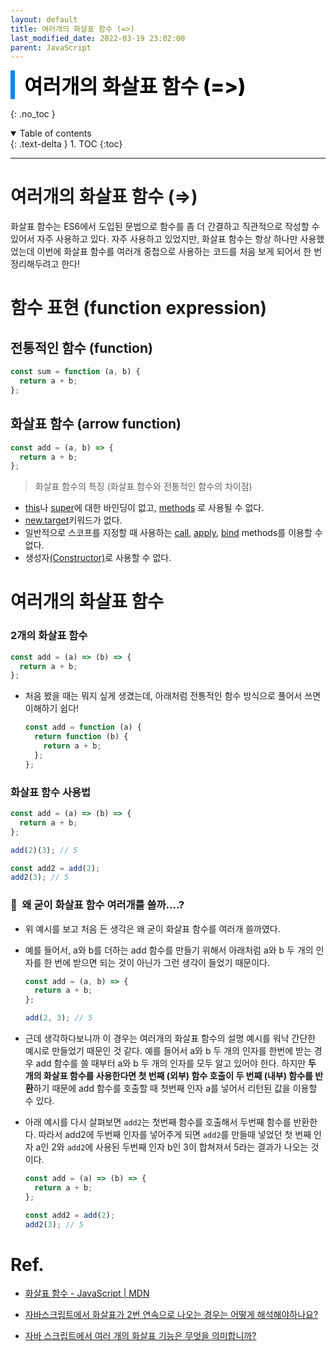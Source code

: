 ```yaml
---
layout: default
title: 여러개의 화살표 함수 (=>)
last_modified_date: 2022-03-19 23:02:00
parent: JavaScript
---
```


<div style="font-size:32px; font-weight: 800; border-left: 7px solid #0687f0; padding-left:15px !important; color:#000000; margin-bottom:15px;">여러개의 화살표 함수 (=>)</div>

{: .no_toc }

<details open markdown="block">
  <summary>
    Table of contents
  </summary>
  {: .text-delta }
1. TOC
{:toc}
</details>

---

# 여러개의 화살표 함수 (⇒)

화살표 함수는 ES6에서 도입된 문법으로 함수를 좀 더 간결하고 직관적으로 작성할 수 있어서 자주 사용하고 있다. 자주 사용하고 있었지만, 화살표 함수는 항상 하나만 사용했었는데 이번에 화살표 함수를 여러개 중첩으로 사용하는 코드를 처음 보게 되어서 한 번 정리해두려고 한다!

# 함수 표현 (**function expression**)

## 전통적인 함수 (function)

```jsx
const sum = function (a, b) {
  return a + b;
};
```

## 화살표 함수 (**arrow function**)

```jsx
const add = (a, b) => {
  return a + b;
};
```

> 화살표 함수의 특징 (화살표 함수와 전통적인 함수의 차이점)

- [this](https://developer.mozilla.org/ko/docs/Web/JavaScript/Reference/Operators/this)나 [super](https://developer.mozilla.org/ko/docs/Web/JavaScript/Reference/Operators/super)에 대한 바인딩이 없고, [methods](https://developer.mozilla.org/ko/docs/Glossary/Method) 로 사용될 수 없다.
- [new.target](https://developer.mozilla.org/ko/docs/Web/JavaScript/Reference/Operators/new.target)키워드가 없다.
- 일반적으로 스코프를 지정할 때 사용하는 [call](https://developer.mozilla.org/ko/docs/Web/JavaScript/Reference/Global_Objects/Function/call), [apply](https://developer.mozilla.org/ko/docs/Web/JavaScript/Reference/Global_Objects/Function/apply), [bind](https://developer.mozilla.org/ko/docs/Web/JavaScript/Reference/Global_Objects/Function/bind) methods를 이용할 수 없다.
- 생성자[(Constructor)](https://developer.mozilla.org/ko/docs/Web/JavaScript/Reference/Classes/constructor)로 사용할 수 없다.

# 여러개의 화살표 함수

### 2개의 화살표 함수

```jsx
const add = (a) => (b) => {
  return a + b;
};
```

- 처음 봤을 때는 뭐지 싶게 생겼는데, 아래처럼 전통적인 함수 방식으로 풀어서 쓰면 이해하기 쉽다!
  ```jsx
  const add = function (a) {
    return function (b) {
      return a + b;
    };
  };
  ```

### 화살표 함수 사용법

```jsx
const add = (a) => (b) => {
  return a + b;
};

add(2)(3); // 5

const add2 = add(2);
add2(3); // 5
```

### 🤔  왜 굳이 화살표 함수 여러개를 쓸까....?

- 위 예시를 보고 처음 든 생각은 왜 굳이 화살표 함수를 여러개 쓸까였다.
- 예를 들어서, a와 b를 더하는 add 함수를 만들기 위해서 아래처럼 a와 b 두 개의 인자를 한 번에 받으면 되는 것이 아닌가 그런 생각이 들었기 때문이다.

  ```jsx
  const add = (a, b) => {
    return a + b;
  };

  add(2, 3); // 5
  ```

- 근데 생각하다보니까 이 경우는 여러개의 화살표 함수의 설명 예시를 워낙 간단한 예시로 만들었기 때문인 것 같다. 예를 들어서 a와 b 두 개의 인자를 한번에 받는 경우 add 함수를 쓸 때부터 a와 b 두 개의 인자를 모두 알고 있어야 한다. 하지만 **두 개의 화살표 함수를 사용한다면 첫 번째 (외부) 함수 호출이 두 번째 (내부) 함수를 반환**하기 때문에 add 함수를 호출할 때 첫번째 인자 a를 넣어서 리턴된 값을 이용할 수 있다.
- 아래 예시를 다시 살펴보면 `add2`는 첫번째 함수를 호출해서 두번째 함수를 반환한다. 따라서 add2에 두번째 인자를 넣어주게 되면 `add2`를 만들때 넣었던 첫 번째 인자 a인 2와 `add2`에 사용된 두번째 인자 b인 3이 합쳐져서 5라는 결과가 나오는 것이다.

  ```jsx
  const add = (a) => (b) => {
    return a + b;
  };

  const add2 = add(2);
  add2(3); // 5
  ```

# Ref.

- [화살표 함수 - JavaScript | MDN](https://developer.mozilla.org/ko/docs/Web/JavaScript/Reference/Functions/Arrow_functions)

- [자바스크립트에서 화살표가 2번 연속으로 나오는 경우는 어떻게 해석해야하나요?](https://hashcode.co.kr/questions/7544/%EC%9E%90%EB%B0%94%EC%8A%A4%ED%81%AC%EB%A6%BD%ED%8A%B8%EC%97%90%EC%84%9C-%ED%99%94%EC%82%B4%ED%91%9C%EA%B0%80-2%EB%B2%88-%EC%97%B0%EC%86%8D%EC%9C%BC%EB%A1%9C-%EB%82%98%EC%98%A4%EB%8A%94-%EA%B2%BD%EC%9A%B0%EB%8A%94-%EC%96%B4%EB%96%BB%EA%B2%8C-%ED%95%B4%EC%84%9D%ED%95%B4%EC%95%BC%ED%95%98%EB%82%98%EC%9A%94)

- [자바 스크립트에서 여러 개의 화살표 기능은 무엇을 의미합니까?](http://daplus.net/javascript-%EC%9E%90%EB%B0%94-%EC%8A%A4%ED%81%AC%EB%A6%BD%ED%8A%B8%EC%97%90%EC%84%9C-%EC%97%AC%EB%9F%AC-%EA%B0%9C%EC%9D%98-%ED%99%94%EC%82%B4%ED%91%9C-%EA%B8%B0%EB%8A%A5%EC%9D%80-%EB%AC%B4%EC%97%87/)
